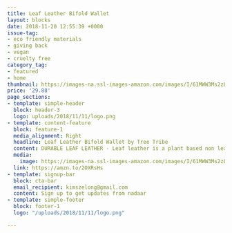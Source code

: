 ```yaml
---
title: Leaf Leather Bifold Wallet
layout: blocks
date: 2018-11-20 12:55:39 +0000
issue-tag:
- eco friendly materials
- giving back
- vegan
- cruelty free
category_tag:
- featured
- home
thumbnail: https://images-na.ssl-images-amazon.com/images/I/61MWW3Ms2zL._SL1024_.jpg
price: '29.88'
page_sections:
- template: simple-header
  block: header-3
  logo: uploads/2018/11/11/logo.png
- template: content-feature
  block: feature-1
  media_alignment: Right
  headline: Leaf Leather Bifold Wallet by Tree Tribe
  content: DURABLE LEAF LEATHER - Leaf leather is a plant based non leather alternative. Tree Tribe Leaf Leather accessories are made from Teak leaves, with a thin strong translucent seal to make them durable and water resistant.
  media:
    image: https://images-na.ssl-images-amazon.com/images/I/61MWW3Ms2zL._SL1024_.jpg
  link: https://amzn.to/2OXRsHs
- template: signup-bar
  block: cta-bar
  email_recipient: kimszelong@gmail.com
  content: Sign up to get updates from nadaar
- template: simple-footer
  block: footer-1
  logo: "/uploads/2018/11/11/logo.png"

---
```

